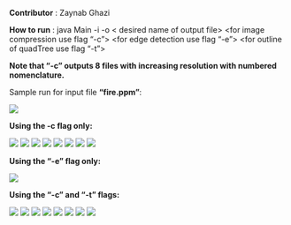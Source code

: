 **Contributor** : Zaynab Ghazi

**How to run**  : java Main  -i <name of input ppm file>  -o < desired name of output file>  <for image compression use flag “-c”>  <for edge detection use flag “-e”> <for outline of quadTree use flag “-t”> 

**Note that “-c” outputs 8 files with increasing resolution with numbered nomenclature.**

Sample run for input file **“fire.ppm”**: 

<img src ="https://github.com/ZaynabGhazi/primitiveSnap/blob/master/fire.jpg">



**Using the -c flag only:**

<img src ="https://github.com/ZaynabGhazi/primitiveSnap/blob/master/outputS.ppm-1.jpg">
<img src ="https://github.com/ZaynabGhazi/primitiveSnap/blob/master/outputS.ppm-2.jpg">
<img src ="https://github.com/ZaynabGhazi/primitiveSnap/blob/master/outputS.ppm-3.jpg">
<img src ="https://github.com/ZaynabGhazi/primitiveSnap/blob/master/outputS.ppm-4.jpg">
<img src ="https://github.com/ZaynabGhazi/primitiveSnap/blob/master/outputS.ppm-5.jpg">
<img src ="https://github.com/ZaynabGhazi/primitiveSnap/blob/master/outputS.ppm-6.jpg">
<img src ="https://github.com/ZaynabGhazi/primitiveSnap/blob/master/outputS.ppm-7.jpg">
<img src ="https://github.com/ZaynabGhazi/primitiveSnap/blob/master/outputS.ppm-8.jpg">

**Using the “-e” flag only:**

<img src ="https://github.com/ZaynabGhazi/primitiveSnap/blob/master/output.ppm.jpg">

**Using the “-c” and “-t” flags:**

<img src ="https://github.com/ZaynabGhazi/primitiveSnap/blob/master/output.ppm-1.jpg">
<img src ="https://github.com/ZaynabGhazi/primitiveSnap/blob/master/output.ppm-2.jpg">
<img src ="https://github.com/ZaynabGhazi/primitiveSnap/blob/master/output.ppm-3.jpg">
<img src ="https://github.com/ZaynabGhazi/primitiveSnap/blob/master/output.ppm-4.jpg">
<img src ="https://github.com/ZaynabGhazi/primitiveSnap/blob/master/output.ppm-5.jpg">
<img src ="https://github.com/ZaynabGhazi/primitiveSnap/blob/master/output.ppm-6.jpg">
<img src ="https://github.com/ZaynabGhazi/primitiveSnap/blob/master/output.ppm-7.jpg">
<img src ="https://github.com/ZaynabGhazi/primitiveSnap/blob/master/output.ppm-8.jpg">



